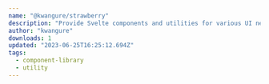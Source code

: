 ```yaml
---
name: "@kwangure/strawberry"
description: "Provide Svelte components and utilities for various UI needs."
author: "kwangure"
downloads: 1
updated: "2023-06-25T16:25:12.694Z"
tags: 
  - component-library
  - utility
---
```

